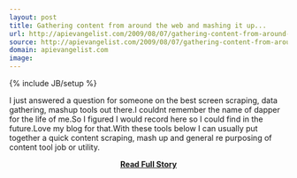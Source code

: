 ```yaml
---
layout: post
title: Gathering content from around the web and mashing it up...
url: http://apievangelist.com/2009/08/07/gathering-content-from-around-the-web-and-mashing-it-up/
source: http://apievangelist.com/2009/08/07/gathering-content-from-around-the-web-and-mashing-it-up/
domain: apievangelist.com
image: 
---
```

{% include JB/setup %}<p>I just answered a question for someone on the best screen scraping, data gathering, mashup tools out there.I couldnt remember the name of dapper for the life of me.So I figured I would record here so I could find in the future.Love my blog for that.With these tools below I can usually put together a quick content scraping, mash up and general re purposing of content tool job or utility.</p>
<center><p><a href="http://apievangelist.com/2009/08/07/gathering-content-from-around-the-web-and-mashing-it-up/" style='padding:25px; font-sze:18px; font-weight: bold;'>Read Full Story</a></p></center>
